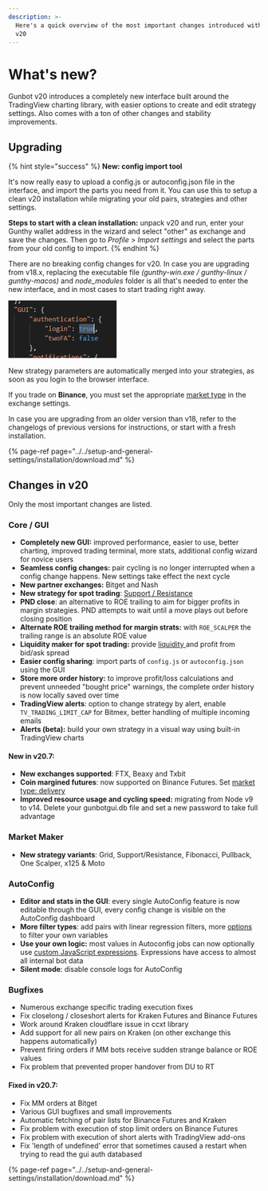 ```yaml
---
description: >-
  Here's a quick overview of the most important changes introduced with Gunbot
  v20
---
```


# What's new?

Gunbot v20 introduces a completely new interface built around the TradingView charting library, with easier options to create and edit strategy settings. Also comes with a ton of other changes and stability improvements.

## **Upgrading**

{% hint style="success" %}
**New: config import tool**

It's now really easy to upload a config.js or autoconfig.json file in the interface, and import the parts you need from it. You can use this to setup a clean v20 installation while migrating your old pairs, strategies and other settings.

**Steps to start with a clean installation:** unpack v20 and run, enter your Gunthy wallet address in the wizard and select "other" as exchange and save the changes. Then go to _Profile_ &gt; _Import settings_ and select the parts from your old config to import.
{% endhint %}

There are no breaking config changes for v20. In case you are upgrading from v18.x, replacing the executable file _\(gunthy-win.exe / gunthy-linux / gunthy-macos\)_ and _node\_modules_ folder is all that's needed to enter the new interface, and in most cases to start trading right away.

![The GUI requires that password authentication is enabled in config.js. Set it like this.](../../.gitbook/assets/image%20%2874%29.png)

New strategy parameters are automatically merged into your strategies, as soon as you login to the browser interface.

If you trade on **Binance**, you must set the appropriate [market type](../../setup-and-general-settings/profile-settings/connect-exchange.md#market-selection) in the exchange settings.

In case you are upgrading from an older version than v18, refer to the changelogs of previous versions for instructions, or start with a fresh installation.

{% page-ref page="../../setup-and-general-settings/installation/download.md" %}

## Changes in v20

Only the most important changes are listed.

### Core / GUI

* **Completely new GUI:** improved performance, easier to use, better charting, improved trading terminal, more stats, additional config wizard for novice users
* **Seamless config changes:** pair cycling is no longer interrupted when a config change happens. New settings take effect the next cycle
* **New partner exchanges:** Bitget and Nash
* **New strategy for spot trading**: [Support / Resistance](../../trading-strategy-options/regular-strategies-spot-trading/support-resistance.md)
* **PND close**: an alternative to ROE trailing to aim for bigger profits in margin strategies. PND attempts to wait until a move plays out before closing position
* **Alternate ROE trailing method  for margin strats:** with `ROE_SCALPER` the trailing range is an absolute ROE value
* **Liquidity maker for spot trading:** provide [liquidity ](../../trading-strategy-options/misc-settings.md#liquidity-maker)and profit from bid/ask spread
* **Easier config sharing**: import parts of `config.js` or `autoconfig.json` using the GUI
* **Store more order history:** to improve profit/loss calculations and prevent unneeded "bought price" warnings, the complete order history is now locally saved over time 
* **TradingView alerts**: option to change strategy by alert, enable `TV_TRADING_LIMIT_CAP` for Bitmex, better handling of multiple incoming emails
* **Alerts \(beta\):** build your own strategy in a visual way using built-in TradingView charts

#### New in v20.7:

* **New exchanges supported**: FTX, Beaxy and Txbit
* **Coin margined futures**: now supported on Binance Futures. Set [market type: delivery](../../setup-and-general-settings/profile-settings/connect-exchange.md#market-selection)
* **Improved resource usage and cycling speed:** migrating from Node v9 to v14. Delete your gunbotgui.db file and set a new password to take full advantage

### Market Maker

* **New strategy variants**: Grid, Support/Resistance, Fibonacci, Pullback, One Scalper, x125 & Moto

### AutoConfig

* **Editor and stats in the GUI**: every single AutoConfig feature is now editable through the GUI, every config change is visible on the AutoConfig dashboard
* **More filter types**: add pairs with linear regression filters, more [options ](../../how-to-work-with-gunbot/extras/autoconfig.md#generic-filters)to filter your own variables
* **Use your own logic:** most values in Autoconfig jobs can now optionally use [custom JavaScript expressions](../../how-to-work-with-gunbot/extras/autoconfig.md#calculated-config-values-and-custom-filters). Expressions have access to almost all internal bot data
* **Silent mode**: disable console logs for AutoConfig

### Bugfixes

* Numerous exchange specific trading execution fixes
* Fix closelong / closeshort alerts for Kraken Futures and Binance Futures
* Work around Kraken cloudflare issue in ccxt library
* Add support for all new pairs on Kraken \(on other exchange this happens automatically\)
* Prevent firing orders if MM bots receive sudden strange balance or ROE values
* Fix problem that prevented proper handover from DU to RT

#### Fixed in v20.7:

* Fix MM orders at Bitget
* Various GUI bugfixes and small improvements
* Automatic fetching of pair lists for Binance Futures and Kraken
* Fix problem with execution of stop limit orders on Binance Futures
* Fix problem with execution of short alerts with TradingView add-ons
* Fix 'length of undefined' error that sometimes caused a restart when trying to read the gui auth databased

{% page-ref page="../../setup-and-general-settings/installation/download.md" %}

